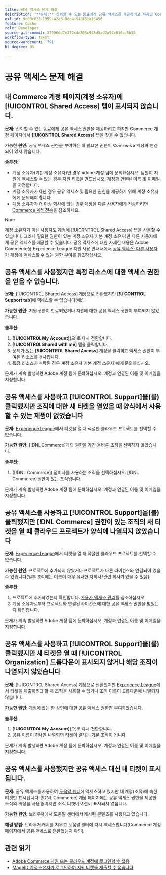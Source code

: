 ```yaml
---
title: 공유 액세스 문제 해결
description: '**문제:** 신뢰할 수 있는 동료에게 공유 액세스를 제공하려고 하지만 Commerce 계정 페이지에서 **공유 액세스** 탭을 찾을 수 없습니다.'
exl-id: 9e03c031-2359-42a6-9de4-943451a16456
feature: Cache
role: Developer
source-git-commit: 37996dd7e372c4d886c943d5ad2a94c016ac8b35
workflow-type: tm+mt
source-wordcount: '791'
ht-degree: 0%

---
```


# 공유 액세스 문제 해결

## 내 Commerce 계정 페이지(계정 소유자)에 [!UICONTROL Shared Access] 탭이 표시되지 않습니다.

**문제:** 신뢰할 수 있는 동료에게 공유 액세스 권한을 제공하려고 하지만 Commerce 계정 페이지에서 **[!UICONTROL Shared Access]** 탭을 찾을 수 없습니다.

**가능한 원인:** 공유 액세스 권한을 부여하는 데 필요한 권한이 Commerce 계정과 연결되어 있지 않습니다.

**솔루션:**

* 계정 소유자(기본 계정 소유자)인 경우 Adobe 계정 팀에 문의하십시오. 팀원이 지원에 액세스할 수 있는 경우 [지원 티켓을 만드십시오](https://experienceleague.adobe.com/en/docs/commerce-knowledge-base/kb/help-center-guide/magento-help-center-user-guide#merchant-not-displayed). 계정과 연결된 이름 및 이메일을 지정합니다.
* 계정 소유자가 아닌 경우 공유 액세스 및 필요한 권한을 제공하기 위해 계정 소유자에게 문의해야 합니다.
* 계정 소유자가 더 이상 회사에 없는 경우 계정을 다른 사용자에게 전송하려면 [Commerce 계정 전송](https://experienceleague.adobe.com/en/docs/commerce-admin/start/commerce-account/commerce-account-transfer)을 참조하세요.

>[!NOTE]
>
>계정 소유자가 아닌 사용자도 계정에 [!UICONTROL Shared Access] 탭을 사용할 수 있습니다. 그러나 필요한 권한이 있는 계정 소유자(기본 계정 소유자)만 다른 사용자에게 공유 액세스를 제공할 수 있습니다. 공유 액세스에 대한 자세한 내용은 Adobe Commerce용 Experience League 지원 사용 안내서에서 [공유 액세스: 다른 사용자가 계정에 액세스할 수 있는 권한 부여](https://experienceleague.adobe.com/en/docs/commerce-knowledge-base/kb/help-center-guide/magento-help-center-user-guide#shared-access)를 참조하십시오.

## 공유 액세스를 사용했지만 특정 리소스에 대한 액세스 권한을 얻을 수 없습니다.

**문제:** [!UICONTROL Shared Access] 계정으로 전환했지만 **[!UICONTROL Support tab]**&#x200B;에 액세스할 수 없습니다(예:).

**가능한 원인:** 지원 권한이 만료되었거나 지원에 대한 공유 액세스 권한이 부여되지 않았습니다.

**솔루션:**

1. **[!UICONTROL My Account]**(으)로 다시 전환합니다.
1. **[!UICONTROL Shared with me]** 탭을 클릭합니다.
1. 문제가 있는 **[!UICONTROL Shared Access]** 계정을 클릭하고 액세스 권한이 부여된 리소스를 검사합니다.
1. 특정 리소스가 누락된 경우 계정 소유자(기본 계정 소유자)에게 문의하십시오.

문제가 계속 발생하면 Adobe 계정 팀에 문의하십시오. 계정과 연결된 이름 및 이메일을 지정합니다.

## 공유 액세스를 사용하고 [!UICONTROL Support]을(를) 클릭했지만 조직에 대한 새 티켓을 열었을 때 양식에서 사용할 수 있는 제품이 없었습니다

**문제:** [Experience League](https://experienceleague.adobe.com/home#support)에서 티켓을 열 때 적절한 클라우드 프로젝트를 선택할 수 없습니다.

**가능한 원인:** [!DNL Commerce]개의 권한을 가진 올바른 조직을 선택하지 않았습니다.

**솔루션:**

1. ([!DNL Commerce]) 접미사를 사용하는 조직을 선택하십시오. [!DNL Commerce] 권한이 있는 조직입니다.

문제가 계속 발생하면 Adobe 계정 팀에 문의하십시오. 계정과 연결된 이름 및 이메일을 지정합니다.

## 공유 액세스를 사용하고 [!UICONTROL Support]을(를) 클릭했지만 [!DNL Commerce] 권한이 있는 조직의 새 티켓을 열 때 클라우드 프로젝트가 양식에 나열되지 않았습니다

**문제**: [Experience League](https://experienceleague.adobe.com/home#support)에서 티켓을 열 때 적절한 클라우드 프로젝트를 선택할 수 없습니다.

**가능한 원인**: 프로젝트에 추가되지 않았거나 프로젝트가 다른 라이선스와 연결되어 있을 수 있습니다(일부 조직에는 이름이 매우 유사한 자회사/관련 회사가 있을 수 있음).

**솔루션**:

1. 프로젝트에 추가되었는지 확인합니다. [사용자 액세스 관리](https://experienceleague.adobe.com/en/docs/commerce-cloud-service/user-guide/project/user-access)를 참조하십시오.
1. 계정 소유자로부터 프로젝트와 연결된 라이선스에 대한 공유 액세스 권한을 받았는지 확인합니다.

문제가 계속 발생하면 Adobe 계정 팀에 문의하십시오. 계정과 연결된 이름 및 이메일을 지정합니다.

## 공유 액세스를 사용하고 [!UICONTROL Support]을(를) 클릭했지만 새 티켓을 열 때 [!UICONTROL Organization] 드롭다운이 표시되지 않거나 해당 조직이 나열되지 않았습니다

**문제**: [!UICONTROL Shared Access] 계정으로 전환했지만 [Experience League](https://experienceleague.adobe.com/home#support)에서 티켓을 제출하려고 할 때 조직을 사용할 수 없거나 조직 이름이 드롭다운에 나열되지 않습니다.

**가능한 원인**: 계정에 있는 한 상인에 대한 공유 액세스 권한만 부여되었습니다.

**솔루션**:

1. **[!UICONTROL My Account]**(으)로 다시 전환합니다.
1. 공유 이름이 하나만 나열되면 티켓이 열리는 기본 조직이 됩니다.

문제가 계속 발생하면 Adobe 계정 팀에 문의하십시오. 계정과 연결된 이름 및 이메일을 지정합니다.

## 공유 액세스를 사용했지만 공유 액세스 대신 내 티켓이 표시됩니다.

**문제:** 공유 액세스를 사용하여 [도움말 센터](https://support.magento.com/hc/us-en/requests)에 액세스하고 있지만 내 계정(조직)에 속한 티켓만 표시됩니다. [!DNL Commerce] 계정 페이지에는 공유 액세스 권한을 제공한 조직의 계정을 사용 중이지만 조직 티켓이 여전히 표시되지 않습니다.

**가능한 원인:** 브라우저에서 도움말 센터에서 캐시된 콘텐츠를 사용하고 있습니다.

**해결 방법:** 브라우저 캐시를 지우고 도움말 센터에 다시 액세스합니다(Commerce 계정 페이지에서 공유 액세스로 전환했는지 확인).

## 관련 읽기

* [Adobe Commerce 지원 또는 클라우드 계정에 로그인할 수 없음](https://experienceleague.adobe.com/en/docs/commerce-knowledge-base/kb/troubleshooting/miscellaneous/unable-to-log-in-to-support-or-cloud-project)
* [MageID 계정 소유자가 로그인하여 지원 티켓을 제출할 수 없습니다](https://experienceleague.adobe.com/en/docs/experience-cloud-kcs/kbarticles/ka-25231)
